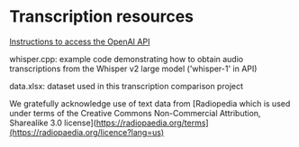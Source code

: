 # Transcription resources

[Instructions to access the OpenAI API](https://platform.openai.com/docs/api-reference/introduction)

whisper.cpp: example code demonstrating how to obtain audio transcriptions from the Whisper v2 large model ('whisper-1' in API)

data.xlsx: dataset used in this transcription comparison project

We gratefully acknowledge use of text data from [Radiopedia which is used under terms of the Creative Commons Non-Commercial Attribution, Sharealike 3.0 license](https://radiopaedia.org/terms](https://radiopaedia.org/licence?lang=us)
